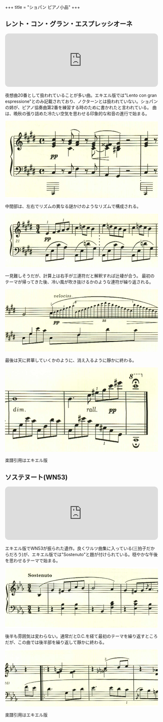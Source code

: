 +++
title = "ショパン ピアノ小品"
+++

## レント・コン・グラン・エスプレッシオーネ

<iframe height="175" width="100%" title="Media player" src="https://embed.music.apple.com/us/album/lento-con-gran-espressione-wn-37-c-sharp-minor/1234807634?i=1234807646&amp;itscg=30200&amp;itsct=music_box_player&amp;ls=1&amp;app=music&amp;mttnsubad=1234807646&amp;theme=auto" id="embedPlayer" style="border:0;border-radius:12px;width:100%;height:175px;max-width:660px" sandbox="allow-forms allow-popups allow-same-origin allow-scripts allow-top-navigation-by-user-activation" allow="autoplay *; encrypted-media *; clipboard-write"></iframe>

夜想曲20番として扱われていることが多い曲。エキエル版では"Lento con gran espressione"とのみ記載されており、ノクターンとは扱われていない。ショパンの姉が、ピアノ協奏曲第2番を練習する時のために書かれたと言われている。
曲は、晩秋の張り詰めた冷たい空気を思わせる印象的な和音の進行で始まる。

<img src="285.jpg">

中間部は、左右でリズムの異なる謎かけのようなリズムで構成される。

<img src="290.jpg">

一見難しそうだが、計算上は右手が三連符だと解釈すれば辻褄が合う。
最初のテーマが帰ってきた後、冷い風が吹き抜けるかのような連符が繰り返される。

<img src="289.jpg">

最後は天に昇華していくかのように、消え入るように靜かに終わる。

<img src="286.jpg">

楽譜引用はエキエル版

## ソステヌート(WN53)

<iframe height="175" width="100%" title="Media player" src="https://embed.music.apple.com/us/album/sostenuto-wn53-e-flat-major/1234807634?i=1234807645&amp;itscg=30200&amp;itsct=music_box_player&amp;ls=1&amp;app=music&amp;mttnsubad=1234807645&amp;theme=auto" id="embedPlayer" style="border:0;border-radius:12px;width:100%;height:175px;max-width:660px" sandbox="allow-forms allow-popups allow-same-origin allow-scripts allow-top-navigation-by-user-activation" allow="autoplay *; encrypted-media *; clipboard-write"></iframe>

エキエル版でWN53が振られた遺作。良くワルツ曲集に入っている(三拍子だからだろう)が、エキエル版では"Sostenuto"と題が付けられている。穏やかな午後を思わせるテーマで始まる。

<img src="284.jpg">

後半も雰囲気は変わらない。通常だとD.C.を経て最初のテーマを繰り返すところだが、この曲では後半部を繰り返して靜かに終わる。

<img src="283.jpg">

楽譜引用はエキエル版
